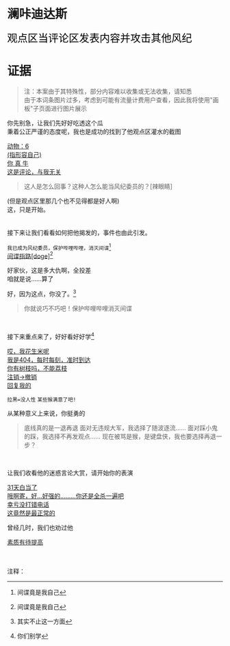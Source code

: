 # 澜咔迪达斯
<font face="黑体" color=black size=5>观点区当评论区发表内容并攻击其他风纪</font>

# 证据
> 注：本案由于其特殊性，部分内容难以收集或无法收集，请知悉<br>
> 由于本词条图片过多，考虑到可能有流量计费用户查看，因此我将使用"画板"子页面进行图片展示

你先别急，让我们先好好吃透这个瓜<br>
秉着公正严谨的态度呢，我也是成功的找到了他观点区灌水的截图<br>

[动物：6](https://qg46.github.io/drawingboard/20230416/e9845bef3d6f59f8fbfc1ca02a1b11a2631156541)<br>
[(指形容自己)](https://qg46.github.io/drawingboard/20230416/f5e5e07303317084e815e16444ebc4d3631156541)<br>
[你 真 牛](https://qg46.github.io/drawingboard/20230416/a4f5f64f806e8f9db438e2e18b9c4043631156541)<br>
[这是评论，与我无关](https://qg46.github.io/drawingboard/20230416/2ef10e004e617d84a77b68ad90f99de0631156541)

> 这人是怎么回事？这种人怎么能当风纪委员的？[辣眼睛]

(但是观点区里那几个也不见得都是好人啊)<br>
这，只是开始。<br>
<br>
<br>
接下来让我们看看如何把他揭发的，事件也由此引发。<br>

`` 我已成为风纪委员，保护哔哩哔哩，消灭间谍 ``[^1]<br>
[间谍指路[doge]](https://qg46.github.io/drawingboard/20230416/3d973b8b01b51fba0608996ee58913c3631156541)[^1]<br>

好家伙，这是多大仇啊，全投差<br>
咱就是说……算了<br>

好，因为这点，你没了。[^2]

> 你就说巧不巧吧！保护哔哩哔哩消灭间谍

<br>

接下来重点来了，好好看好好学[^3]

[哎，我花生米呢](https://qg46.github.io/drawingboard/20230413/3738d3af12d25db295a120f0981fd0bc631156541)<br>
[我是404，每时每刻，准时到达](https://qg46.github.io/drawingboard/20230413/706eaa3c8352067e25e93eed57516c8c631156541)<br>
[你有树枝吗，不能荔枝](https://qg46.github.io/drawingboard/20230413/8eaaeef7f74e202043e56b8deb4898ba631156541)<br>
[注销->撤销](https://qg46.github.io/drawingboard/20230416/53ef0b8d0922bdb01a464487939587ac631156541)<br>
[回复我的](https://qg46.github.io/drawingboard/20230416/dbe87463e18b5377ecee4bdb329634a1631156541)


`` 拉黑=没人性 ``
`` 某些猴满意了吧! ``

从某种意义上来说，你挺勇的

> 底线真的是一退再退
> 面对无违规大军，我选择了随波逐流……
> 面对踩小鬼的踩，我选择不再发观点……
> 现在被骂是猴，是键盘侠，我也要选择再退一步？

<br>

让我们收看他的迷惑言论大赏，请开始你的表演

[31天白当了](https://qg46.github.io/drawingboard/20230413/178539a9d9286e3acdba6f0b4d6dbf3d631156541)<br>
[哦啊寄，好…好强的………你还是全杀一遍吧](https://qg46.github.io/drawingboard/20230413/3e53524a8642c1118db21262d7ca8848631156541)<br>
[幸亏没打错电话](https://qg46.github.io/drawingboard/20230413/e1a34f191d22fd1214aa71744a7a56dc631156541)<br>
[这竟然是最正常的](https://qg46.github.io/drawingboard/20230413/e9ca6299e088e7c76bf978ccc50730fb631156541)

曾经几时，我们也劝过他

[素质有待提高](https://qg46.github.io/drawingboard/20230413/8cc16b3ff35c9c513aee445bd6971103631156541)

<br>
<br>
注释：

[^1]: 间谍竟是我自己
[^2]: 其实不止这一方面
[^3]: 你们别学
